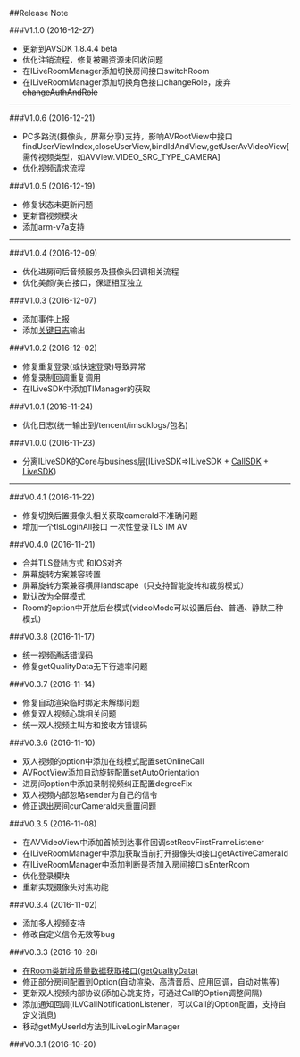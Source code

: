 ##Release Note

###V1.1.0 (2016-12-27)
- 更新到AVSDK 1.8.4.4 beta
- 优化注销流程，修复被踢资源未回收问题
- 在ILiveRoomManager添加切换房间接口switchRoom
- 在ILiveRoomManager添加切换角色接口changeRole，废弃~~changeAuthAndRole~~

---

###V1.0.6 (2016-12-21)
- PC多路流(摄像头，屏幕分享)支持，影响AVRootView中接口findUserViewIndex,closeUserView,bindIdAndView,getUserAvVideoView[需传视频类型，如AVView.VIDEO_SRC_TYPE_CAMERA]
- 优化视频请求流程

###V1.0.5 (2016-12-19)
- 修复状态未更新问题
- 更新音视频模块
- 添加arm-v7a支持

---

###V1.0.4 (2016-12-09)
- 优化进房间后音频服务及摄像头回调相关流程
- 优化美颜/美白接口，保证相互独立

###V1.0.3 (2016-12-07)
- 添加事件上报
- 添加[关键日志](./Logs.md)输出

###V1.0.2 (2016-12-02)
- 修复重复登录(或快速登录)导致异常
- 修复录制回调重复调用
- 在ILiveSDK中添加TIManager的获取

###V1.0.1 (2016-11-24)
- 优化日志(统一输出到/tencent/imsdklogs/包名)

###V1.0.0 (2016-11-23)
- 分离ILiveSDK的Core与business层(ILiveSDK=>ILiveSDK + [CallSDK](https://github.com/zhaoyang21cn/CallSDK_Android_Demo) + [LiveSDK](https://github.com/zhaoyang21cn/ILiveSDK_Android_Demos/blob/master/doc/ILiveSDK/ILVLiveManager.md))

---

###V0.4.1 (2016-11-22)
- 修复切换后置摄像头相关获取cameraId不准确问题
- 增加一个tlsLoginAll接口 一次性登录TLS IM AV 

###V0.4.0 (2016-11-21)
- 合并TLS登陆方式 和IOS对齐
- 屏幕旋转方案兼容转置
- 屏幕旋转方案兼容横屏landscape（只支持智能旋转和裁剪模式）
- 默认改为全屏模式
- Room的option中开放后台模式(videoMode可以设置后台、普通、静默三种模式)

###V0.3.8 (2016-11-17)
- 统一视频通话[错误码](./error.md)
- 修复getQualityData无下行速率问题

###V0.3.7 (2016-11-14)
- 修复自动渲染临时绑定未解绑问题
- 修复双人视频心跳相关问题
- 统一双人视频主叫方和接收方错误码

###V0.3.6 (2016-11-10)
- 双人视频的option中添加在线模式配置setOnlineCall
- AVRootView添加自动旋转配置setAutoOrientation
- 进房间option中添加录制视频纠正配置degreeFix
- 双人视频内部忽略sender为自己的信令
- 修正退出房间curCameraId未重置问题

###V0.3.5 (2016-11-08)
- 在AVVideoView中添加首帧到达事件回调setRecvFirstFrameListener
- 在ILiveRoomManager中添加获取当前打开摄像头id接口getActiveCameraId
- 在ILiveRoomManager中添加判断是否加入房间接口isEnterRoom
- 优化登录模块
- 重新实现摄像头对焦功能

###V0.3.4 (2016-11-02)
- 添加多人视频支持
- 修改自定义信令无效等bug

###V0.3.3 (2016-10-28)
- [在Room类新增质量数据获取接口(getQualityData)](./quality.md)
- 修正部分房间配置到Option(自动渲染、高清音质、应用回调，自动对焦等)
- 更新双人视频内部协议(添加心跳支持，可通过Call的Option调整间隔)
- 添加通知回调(ILVCallNotificationListener，可以Call的Option配置，支持自定义消息)
- 移动getMyUserId方法到ILiveLoginManager

###V0.3.1 (2016-10-20)
